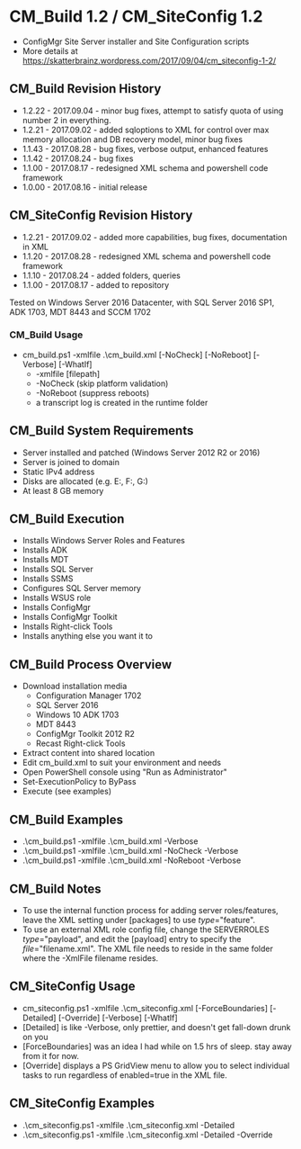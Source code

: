 # CM_Build 1.2 / CM_SiteConfig 1.2
* ConfigMgr Site Server installer and Site Configuration scripts
* More details at https://skatterbrainz.wordpress.com/2017/09/04/cm_siteconfig-1-2/

## CM_Build Revision History
* 1.2.22 - 2017.09.04 - minor bug fixes, attempt to satisfy quota of using number 2 in everything.
* 1.2.21 - 2017.09.02 - added sqloptions to XML for control over max memory allocation and DB recovery model, minor bug fixes
* 1.1.43 - 2017.08.28 - bug fixes, verbose output, enhanced features
* 1.1.42 - 2017.08.24 - bug fixes
* 1.1.00 - 2017.08.17 - redesigned XML schema and powershell code framework
* 1.0.00 - 2017.08.16 - initial release

## CM_SiteConfig Revision History
* 1.2.21 - 2017.09.02 - added more capabilities, bug fixes, documentation in XML
* 1.1.20 - 2017.08.28 - redesigned XML schema and powershell code framework
* 1.1.10 - 2017.08.24 - added folders, queries
* 1.1.00 - 2017.08.17 - added to repository

Tested on Windows Server 2016 Datacenter, with SQL Server 2016 SP1, ADK 1703, MDT 8443 and SCCM 1702

### CM_Build Usage

* cm_build.ps1 -xmlfile .\cm_build.xml [-NoCheck] [-NoReboot] [-Verbose] [-WhatIf]
  * -xmlfile [filepath]
  * -NoCheck (skip platform validation)
  * -NoReboot (suppress reboots)
  * a transcript log is created in the runtime folder

## CM_Build System Requirements

* Server installed and patched (Windows Server 2012 R2 or 2016)
* Server is joined to domain
* Static IPv4 address
* Disks are allocated (e.g. E:, F:, G:)
* At least 8 GB memory

## CM_Build Execution

* Installs Windows Server Roles and Features
* Installs ADK
* Installs MDT
* Installs SQL Server
* Installs SSMS
* Configures SQL Server memory
* Installs WSUS role
* Installs ConfigMgr
* Installs ConfigMgr Toolkit
* Installs Right-click Tools
* Installs anything else you want it to

## CM_Build Process Overview

* Download installation media
  * Configuration Manager 1702
  * SQL Server 2016
  * Windows 10 ADK 1703
  * MDT 8443
  * ConfigMgr Toolkit 2012 R2
  * Recast Right-click Tools
* Extract content into shared location
* Edit cm_build.xml to suit your environment and needs
* Open PowerShell console using "Run as Administrator"
* Set-ExecutionPolicy to ByPass 
* Execute (see examples)

## CM_Build Examples

* .\cm_build.ps1 -xmlfile .\cm_build.xml -Verbose
* .\cm_build.ps1 -xmlfile .\cm_build.xml -NoCheck -Verbose
* .\cm_build.ps1 -xmlfile .\cm_build.xml -NoReboot -Verbose

## CM_Build Notes

* To use the internal function process for adding server roles/features, leave the XML setting under [packages] to use *type*="feature".
* To use an external XML role config file, change the SERVERROLES *type*="payload", and edit the [payload] entry to specify the *file*="filename.xml".  The XML file needs to reside in the same folder where the -XmlFile filename resides.

## CM_SiteConfig Usage

* cm_siteconfig.ps1 -xmlfile .\cm_siteconfig.xml [-ForceBoundaries] [-Detailed] [-Override] [-Verbose] [-WhatIf]
* [Detailed] is like -Verbose, only prettier, and doesn't get fall-down drunk on you
* [ForceBoundaries] was an idea I had while on 1.5 hrs of sleep. stay away from it for now.
* [Override] displays a PS GridView menu to allow you to select individual tasks to run regardless of enabled=true in the XML file.

## CM_SiteConfig Examples

* .\cm_siteconfig.ps1 -xmlfile .\cm_siteconfig.xml -Detailed
* .\cm_siteconfig.ps1 -xmlfile .\cm_siteconfig.xml -Detailed -Override
